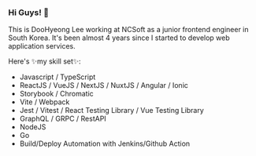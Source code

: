 
### Hi Guys! 👋
This is DooHyeong Lee working at NCSoft as a junior frontend engineer in South Korea.
It's been almost 4 years since I started to develop web application services. 

Here's ✨my skill set✨:

- Javascript / TypeScript
- ReactJS / VueJS / NextJS / NuxtJS / Angular / Ionic
- Storybook / Chromatic
- Vite / Webpack
- Jest / Vitest / React Testing Library / Vue Testing Library
- GraphQL / GRPC / RestAPI
- NodeJS
- Go
- Build/Deploy Automation with Jenkins/Github Action
